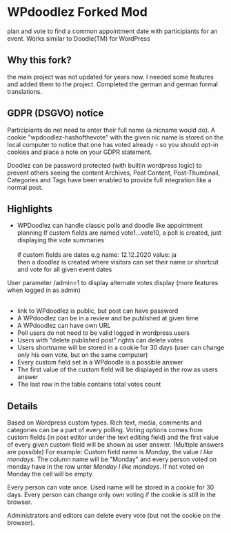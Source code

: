# WPdoodlez Forked Mod
plan and vote to find a common appointment date with participiants for an event. Works similar to Doodle(TM) for WordPress

## Why this fork?
the main project was not updated for years now. I needed some features and added them to the project.
Completed the german and german formal translations.

## GDPR (DSGVO) notice
Participiants do net need to enter their full name (a nicname would do).
A cookie "wpdoodlez-hashofthevote" with the given nic name is stored on the local computer to
notice that one has voted already - so you should opt-in cookies and place a note on your GDPR statement.

Doodlez can be password protected (with builtin wordpress logic) to prevent others seeing the content
Archives, Post Content, Post-Thumbnail, Categories and Tags have been enabled to provide full integration like a normal post.


## Highlights
* WPDoodlez can handle classic polls and doodle like appointment planning
If custom fields are named vote1...vote10, a poll is created, just displaying the vote summaries<br><br>
if custom fields are dates e.g  name: 12.12.2020    value: ja<br>
then a doodlez is created where visitors can set their name or shortcut and vote for all given event dates<br>

User parameter /admin=1 to display alternate votes display (more features when logged in as admin)<br><br>

* link to WPdoodlez is public, but post can have password
* A WPdoodlez can be in a review and be published at given time
* A WPdoodlez can have own URL
* Poll users do not need to be valid logged in wordpress users
* Users with "delete published post" rights can delete votes
* Users shortname will be stored in a cookie for 30 days (user can change only his own vote, but on the same computer)
* Every custom field set in a WPdoodle is a possible answer
* The first value of the custom field will be displayed in the row as users answer
* The last row in the table contains total votes count


## Details
Based on Wordpress custom types. Rich text, media, comments and categories can 
be a part of every polling. Voting options comes from custom fields (in post 
editor under the text editing field) and the first value of every given custom 
field will be shown as user answer. (Multiple answers are possible)
For example: Custom field name is *Monday*, the value *I like mondays*. The 
column name will be "Monday" and every person voted on monday have in the row
unter *Monday* *I like mondays*. If not voted on Monday the cell will be empty.

Every person can vote once. Used name will be stored in a cookie for 30 days. 
Every person can change only own voting if the cookie is still in the browser.

Administrators and editors can delete every vote (but not the cookie on the 
browser).
